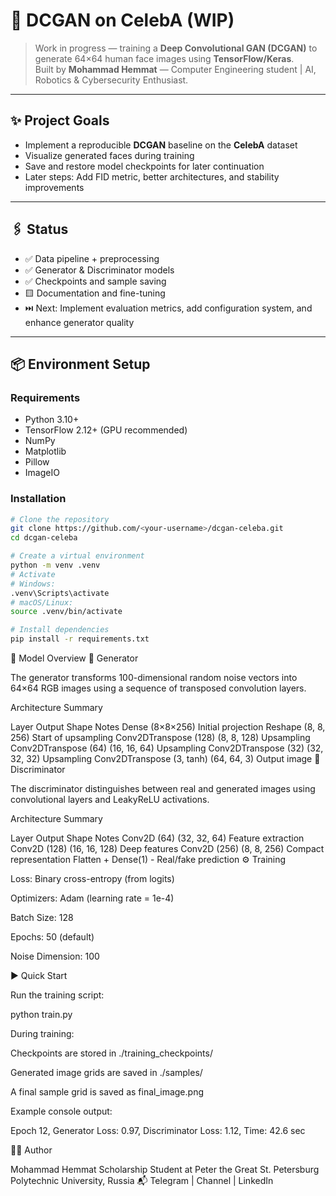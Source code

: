 # 🧪 DCGAN on CelebA (WIP)

> Work in progress — training a **Deep Convolutional GAN (DCGAN)** to generate 64×64 human face images using **TensorFlow/Keras**.  
> Built by **Mohammad Hemmat** — Computer Engineering student | AI, Robotics & Cybersecurity Enthusiast.

---

## ✨ Project Goals
- Implement a reproducible **DCGAN** baseline on the **CelebA** dataset  
- Visualize generated faces during training  
- Save and restore model checkpoints for later continuation  
- Later steps: Add FID metric, better architectures, and stability improvements

---

## 🖇️ Status
- ✅ Data pipeline + preprocessing  
- ✅ Generator & Discriminator models  
- ✅ Checkpoints and sample saving  
- 🟨 Documentation and fine-tuning  
- ⏭️ Next: Implement evaluation metrics, add configuration system, and enhance generator quality

---

## 📦 Environment Setup

### Requirements
- Python 3.10+
- TensorFlow 2.12+ (GPU recommended)
- NumPy
- Matplotlib
- Pillow
- ImageIO

### Installation
```bash
# Clone the repository
git clone https://github.com/<your-username>/dcgan-celeba.git
cd dcgan-celeba

# Create a virtual environment
python -m venv .venv
# Activate
# Windows:
.venv\Scripts\activate
# macOS/Linux:
source .venv/bin/activate

# Install dependencies
pip install -r requirements.txt
```


🧠 Model Overview
🧩 Generator

The generator transforms 100-dimensional random noise vectors into 64×64 RGB images using a sequence of transposed convolution layers.

Architecture Summary

Layer	Output Shape	Notes
Dense	(8×8×256)	Initial projection
Reshape	(8, 8, 256)	Start of upsampling
Conv2DTranspose (128)	(8, 8, 128)	Upsampling
Conv2DTranspose (64)	(16, 16, 64)	Upsampling
Conv2DTranspose (32)	(32, 32, 32)	Upsampling
Conv2DTranspose (3, tanh)	(64, 64, 3)	Output image
🧩 Discriminator

The discriminator distinguishes between real and generated images using convolutional layers and LeakyReLU activations.

Architecture Summary

Layer	Output Shape	Notes
Conv2D (64)	(32, 32, 64)	Feature extraction
Conv2D (128)	(16, 16, 128)	Deep features
Conv2D (256)	(8, 8, 256)	Compact representation
Flatten + Dense(1)	-	Real/fake prediction
⚙️ Training

Loss: Binary cross-entropy (from logits)

Optimizers: Adam (learning rate = 1e-4)

Batch Size: 128

Epochs: 50 (default)

Noise Dimension: 100


▶️ Quick Start

Run the training script:

python train.py


During training:

Checkpoints are stored in ./training_checkpoints/

Generated image grids are saved in ./samples/

A final sample grid is saved as final_image.png

Example console output:

Epoch 12, Generator Loss: 0.97, Discriminator Loss: 1.12, Time: 42.6 sec


👨‍💻 Author

Mohammad Hemmat
Scholarship Student at Peter the Great St. Petersburg Polytechnic University, Russia
📬 Telegram
 | Channel
 | LinkedIn
